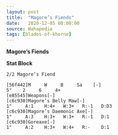 ```yaml
---
layout: post
title:  "Magore’s Fiends"
date:   2020-12-05 00:00:00
source: Wahapedia
tags: [blades-of-khorne]
---
```


**Magore’s Fiends**

**Stat Block**
```
2/2 Magore’s Fiend
```

```
[56f442]M     W     B     Sa    [-]
5"    2     6     4+    
[e85545]Weapons[-]
[c6c930]Magore’s Belly Maw[-]
1"     A:1    H:4+   W:3+   R:-1   D:D3  
[c6c930]Magore’s Daemonic Axe[-]
1"     A:3    H:3+   W:3+   R:-1   D:1   
[c6c930]Goreaxe[-]
1"     A:2    H:3+   W:4+   R:-    D:1   
```
    